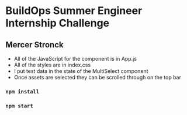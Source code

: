 # BuildOps Summer Engineer Internship Challenge
## Mercer Stronck
- All of the JavaScript for the component is in App.js
- All of the styles are in index.css
- I put test data in the state of the MultiSelect component
- Once assets are selected they can be scrolled through on the top bar

### `npm install`
### `npm start`